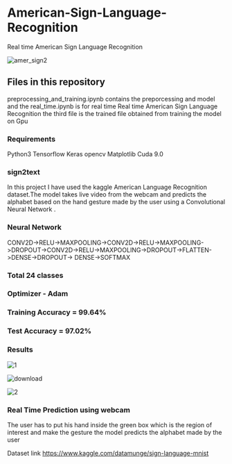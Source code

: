 # American-Sign-Language-Recognition
Real time American Sign Language Recognition

![amer_sign2](https://user-images.githubusercontent.com/34737471/55292500-52acb580-5409-11e9-9a78-7cdc0d8da8b6.png)

## Files in this repository
preprocessing_and_training.ipynb contains the preporcessing and model and the real_time.ipynb is for real time Real time American Sign Language Recognition the third file is the trained file obtained from training the model on Gpu 

### Requirements
  Python3
  Tensorflow
  Keras
  opencv
  Matplotlib
  Cuda 9.0

### sign2text
In this project I have used the kaggle American Language Recognition dataset.The model takes live video from the webcam and predicts the alphabet based on the hand gesture made by the user using a Convolutional Neural Network  .  


### Neural Network
CONV2D->RELU->MAXPOOLING->CONV2D->RELU->MAXPOOLING->DROPOUT->CONV2D->RELU->MAXPOOLING->DROPOUT->FLATTEN->DENSE->DROPOUT-> DENSE->SOFTMAX

###  Total 24 classes

### Optimizer - Adam

### Training Accuracy = 99.64% 
### Test Accuracy     = 97.02%

### Results
![1](https://user-images.githubusercontent.com/34737471/64022970-f20adb80-cb54-11e9-8343-01b2b6a540a0.PNG)


![download](https://user-images.githubusercontent.com/34737471/55292483-1c6f3600-5409-11e9-9bea-b5420129243c.png)

![2](https://user-images.githubusercontent.com/34737471/64023090-326a5980-cb55-11e9-8eda-e44398928fbf.PNG)



### Real Time Prediction using webcam
 The user has to put his hand inside the green box which is the region of interest and make the gesture the model predicts the alphabet  made by the user 

Dataset link https://www.kaggle.com/datamunge/sign-language-mnist
